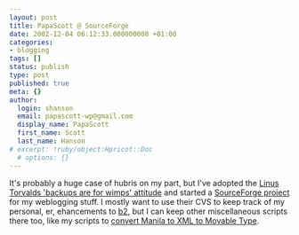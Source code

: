 ```yaml
---
layout: post
title: PapaScott @ SourceForge
date: 2002-12-04 06:12:33.000000000 +01:00
categories:
- blogging
tags: []
status: publish
type: post
published: true
meta: {}
author:
  login: shanson
  email: papascott-wp@gmail.com
  display_name: PapaScott
  first_name: Scott
  last_name: Hanson
# excerpt: !ruby/object:Hpricot::Doc
  # options: {}
---
```

<p>It's probably a huge case of hubris on my part, but I've adopted the <a href="http://www.chaos.org.uk/~pdh/homilies/" title="real men just upload their important stuff on ftp, and let the rest of the world mirror it ;)">Linus Torvalds 'backups are for wimps' attitude</a> and started a <a href="https://sourceforge.net/projects/papascott/" title="SourceForge.net: Project Info - PapaScott">SourceForge project</a> for my weblogging stuff. I mostly want to use their CVS to keep track of my personal, er, ehancements to <a href="http://www.cafelog.com">b2</a>, but I can keep other miscellaneous scripts there too, like my scripts to <a href="/2002/03/31">convert Manila to XML to Movable Type</a>.</p>
